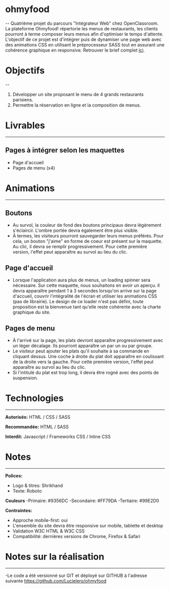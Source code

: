 # ohmyfood
--
Quatrième projet du parcours "Intégrateur Web" chez OpenClassroom. 
La plateforme Ohmyfood! répertorie les menus de restaurants, les clients pourront à terme composer leurs menus afin d'optimiser le temps d'attente.
L'objectif de ce projet est d'intégrer puis de dynamiser une page web avec des animations CSS en utilisant le préprocesseur SASS tout en assurant une cohérence graphique en responsive.
Retrouver le brief complet [ici](https://course.oc-static.com/projects/D%C3%A9veloppeur+Web/IW_P4+Animations+CSS+Ohmyfood/Brief+creatif+site+Ohmyfood.pdf).

# Objectifs
--
1. Développer un site proposant le menu de 4 grands restaurants parisiens.
2. Permettre la réservation en ligne et la composition de menus.

# Livrables
---
## Pages à intégrer selon les maquettes
- Page d'accueil
- Pages de menu (x4)

# Animations
---
## Boutons 
- Au survol, la couleur de fond des boutons principaux devra légèrement s'éclaircir. L'ombre portée devra également être plus visible.
- À termes, les visiteurs pourront sauvegarder leurs menus préférés. Pour cela, un bouton "j'aime" en forme de coeur est présent sur la maquette. Au clic, il devra se remplir progressivement.
Pour cette première version, l'effet peut apparaître au survol au lieu du clic.

## Page d'accueil 
- Lorsque l'application aura plus de menus, un loading spinner sera nécessaire. Sur cette maquette, nous souhaitons en avoir un aperçu.
Il devra apparaître pendant 1 à 3 secondes lorsqu'on arrive sur la page d'accueil, couvrir l'intégralité de l'écran et utiliser les animations CSS (pas de librairie). 
Le design de ce loader n'est pas défini, toute proposition est la bienvenue tant qu'elle reste cohérente avec la charte graphique du site.

## Pages de menu 
- À l'arrivé sur la page, les plats devront apparaître progressivement avec un léger décalage. Ils pourront apparaître un par un ou par groupe.
- Le visiteur peut ajouter les plats qu'il souhaite à sa commande en cliquant dessus. Une coche à droite du plat doit apparaître en coulissant de la droite vers la gauche. 
Pour cette première version, l'effet peut apparaître au survol au lieu du clic. 
- Si l'intitulé du plat est trop long, il devra être rogné avec des points de suspension. 

# Technologies 
---
**Autorisés:** HTML / CSS / SASS

**Recommandée:** HTML / SASS

**Interdit:** Javascript / Frameworks CSS / Inline CSS

# Notes 
---
**Polices:**
- Logo & titres: Shrikhand
- Texte: Roboto

**Couleurs**
-Primaire: #9356DC
-Secondaire: #FF79DA
-Tertiaire: #99E2D0

**Contraintes:**
- Approche mobile-first: oui
- L'ensemble du site devra être responsive sur mobile, tablette et desktop
- Validation W3C HTML & W3C CSS
- Compatibilité: dernières versions de Chrome, Firefox & Safari

# Notes sur la réalisation
---
-Le code a été versionné sur GIT et déployé sur GITHUB à l'adresse suivante https://github.com/Lucielero/ohmyfood


